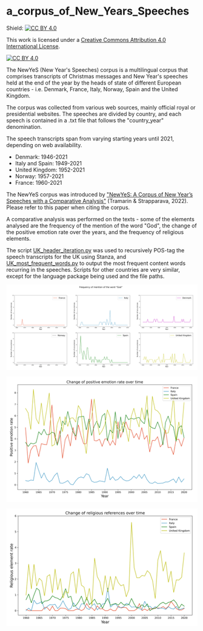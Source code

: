 # a_corpus_of_New_Years_Speeches

Shield: [![CC BY 4.0][cc-by-shield]][cc-by]

This work is licensed under a
[Creative Commons Attribution 4.0 International License][cc-by].

[![CC BY 4.0][cc-by-image]][cc-by]

[cc-by]: http://creativecommons.org/licenses/by/4.0/
[cc-by-image]: https://i.creativecommons.org/l/by/4.0/88x31.png
[cc-by-shield]: https://img.shields.io/badge/License-CC%20BY%204.0-lightgrey.svg

The NewYeS (New Year's Speeches) corpus is a multilingual corpus that comprises transcripts of Christmas messages and New Year's speeches held at the end of the year by the heads of state of different European countries - i.e. Denmark, France, Italy, Norway, Spain and the United Kingdom. 

The corpus was collected from various web sources, mainly official royal or presidential websites. The speeches are divided by country, and each speech is contained in a .txt file that follows the "country_year" denomination. 

The speech transcripts span from varying starting years until 2021, depending on web availability.
- Denmark: 1946-2021
- Italy and Spain: 1949-2021
- United Kingdom: 1952-2021
- Norway: 1957-2021
- France: 1960-2021

The NewYeS corpus was introduced by ["NewYeS: A Corpus of New Year’s Speeches with a Comparative Analysis"](http://www.lrec-conf.org/proceedings/lrec2022/workshops/PoliticalNLP/2022.politicalnlp-1.0.pdf) (Tramarin & Strapparava, 2022). Please refer to this paper when citing the corpus.

A comparative analysis was performed on the texts - some of the elements analysed are the frequency of the mention of the word "God", the change of the positive emotion rate over the years, and the frequency of religious elements.

The script [UK_header_iteration.py](https://github.com/annatramarin/a_corpus_of_New_Years_Speeches/blob/main/UK_header_iteration.py) was used to recursively POS-tag the speech transcripts for the UK using Stanza, and [UK_most_frequent_words.py](https://github.com/annatramarin/a_corpus_of_New_Years_Speeches/blob/main/UK_most_frequent_words.py) to output the most frequent content words recurring in the speeches. Scripts for other countries are very similar, except for the language package being used and the file paths.

![god_mentions.PNG](god_mentions.PNG)

![positive_emotion.PNG](positive_emotion.PNG)

![religious_elements.PNG](religious_elements.PNG)
